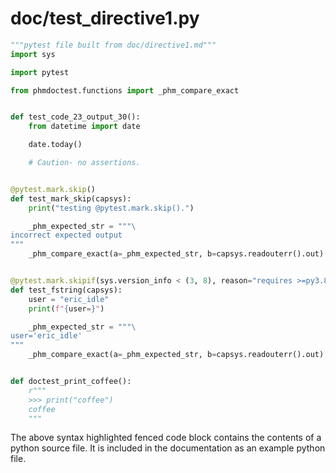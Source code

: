 # doc/test_directive1.py
```python
"""pytest file built from doc/directive1.md"""
import sys

import pytest

from phmdoctest.functions import _phm_compare_exact


def test_code_23_output_30():
    from datetime import date

    date.today()

    # Caution- no assertions.


@pytest.mark.skip()
def test_mark_skip(capsys):
    print("testing @pytest.mark.skip().")

    _phm_expected_str = """\
incorrect expected output
"""
    _phm_compare_exact(a=_phm_expected_str, b=capsys.readouterr().out)


@pytest.mark.skipif(sys.version_info < (3, 8), reason="requires >=py3.8")
def test_fstring(capsys):
    user = "eric_idle"
    print(f"{user=}")

    _phm_expected_str = """\
user='eric_idle'
"""
    _phm_compare_exact(a=_phm_expected_str, b=capsys.readouterr().out)


def doctest_print_coffee():
    r"""
    >>> print("coffee")
    coffee
    """
```
The above syntax highlighted fenced code block contains the
contents of a python source file.
It is included in the documentation as an example python file.
